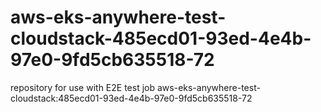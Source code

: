 # aws-eks-anywhere-test-cloudstack-485ecd01-93ed-4e4b-97e0-9fd5cb635518-72
repository for use with E2E test job aws-eks-anywhere-test-cloudstack:485ecd01-93ed-4e4b-97e0-9fd5cb635518-72
